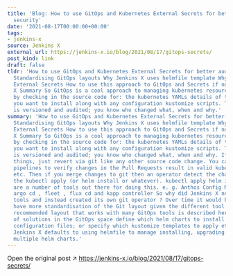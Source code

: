 ```yaml
---
title: 'Blog: How to use GitOps and Kubernetes External Secrets for better audit and
  security'
date: '2021-08-17T00:00:00+00:00'
tags:
- jenkins-x
source: Jenkins X
external_url: https://jenkins-x.io/blog/2021/08/17/gitops-secrets/
post_kind: link
draft: false
tldr: 'How to use GitOps and Kubernetes External Secrets for better audit and security
  Standardising GitOps layouts Why Jenkins X uses helmfile template Why we use Kubernetes
  External Secrets How to use this approach to GitOps and Secrets if not using Jenkins
  X Summary So GitOps is a cool approach to managing kubernetes resources in a cluster,
  by checking in the source code for: the kubernetes YAMLs details of the helm charts
  you want to install along with any configuration kustomize scripts. Then everything
  is versioned and audited; you know who changed what, when and why.'
summary: 'How to use GitOps and Kubernetes External Secrets for better audit and security
  Standardising GitOps layouts Why Jenkins X uses helmfile template Why we use Kubernetes
  External Secrets How to use this approach to GitOps and Secrets if not using Jenkins
  X Summary So GitOps is a cool approach to managing kubernetes resources in a cluster,
  by checking in the source code for: the kubernetes YAMLs details of the helm charts
  you want to install along with any configuration kustomize scripts. Then everything
  is versioned and audited; you know who changed what, when and why. If a change breaks
  things, just revert via git like any other source code change. You can then add
  pipelines to verify changes in the Pull Requests result in valid kubernetes YAML
  etc. Then if you merge changes to git then an operator detect the change and do
  the kubectl apply (or helm install or whatever). kubectl apply helm install There
  are a number of tools out there for doing this. e. g. Anthos Config Management ,
  argo cd , fleet , flux cd and kapp controller So why did Jenkins X not use these
  tools and instead created its own git operator ? Over time it would be great to
  have more standardisation of the Git layout given the different tool. Our current
  recommended layout that works with many GitOps tools is described here. A number
  of solutions in the GitOps space define which helm charts to install in git with
  configuration files; or specify which kustomize templates to apply etc. However
  Jenkins X defaults to using helmfile to manage installing, upgrading and configuring
  multiple helm charts.'
---
```

Open the original post ↗ https://jenkins-x.io/blog/2021/08/17/gitops-secrets/
